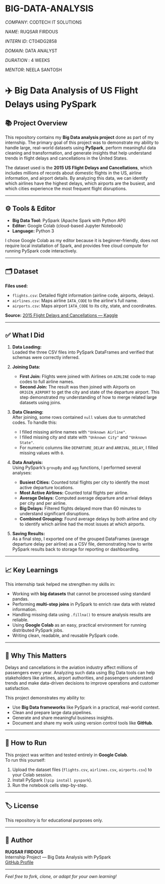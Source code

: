 # BIG-DATA-ANALYSIS

*COMPANY*: CODTECH IT SOLUTIONS

*NAME*: RUQSAR FIRDOUS

*INTERN ID*: CT04DG2858

*DOMAIN*: DATA ANALYST

*DURATION* : 4 WEEKS

*MENTOR*: NEELA SANTOSH

# ✈️ Big Data Analysis of US Flight Delays using PySpark

## 📚 Project Overview

This repository contains my **Big Data analysis project** done as part of my internship. The primary goal of this project was to demonstrate my ability to handle large, real-world datasets using **PySpark**, perform meaningful data cleaning and transformation, and generate insights that help understand trends in flight delays and cancellations in the United States.

The dataset used is the **2015 US Flight Delays and Cancellations**, which includes millions of records about domestic flights in the US, airline information, and airport details. By analyzing this data, we can identify which airlines have the highest delays, which airports are the busiest, and which cities experience the most frequent flight disruptions.

---

## ⚙️ Tools & Editor

- **Big Data Tool:** PySpark (Apache Spark with Python API)
- **Editor:** Google Colab (cloud-based Jupyter Notebook)
- **Language:** Python 3

I chose Google Colab as my editor because it is beginner-friendly, does not require local installation of Spark, and provides free cloud compute for running PySpark code interactively.

---

## 🗂️ Dataset

**Files used:**
- `flights.csv`: Detailed flight information (airline code, airports, delays).
- `airlines.csv`: Maps airline `IATA_CODE` to the airline's full name.
- `airports.csv`: Maps airport `IATA_CODE` to its city, state, and coordinates.

**Source:** [2015 Flight Delays and Cancellations — Kaggle](https://www.kaggle.com/datasets/usdot/flight-delays)

---

## ✅ What I Did

1. **Data Loading:**  
   Loaded the three CSV files into PySpark DataFrames and verified that schemas were correctly inferred.

2. **Joining Data:**  
   - **First Join:** Flights were joined with Airlines on `AIRLINE` code to map codes to full airline names.
   - **Second Join:** The result was then joined with Airports on `ORIGIN_AIRPORT` to get the city and state of the departure airport.
   This step demonstrated my understanding of how to merge related large datasets using joins.

3. **Data Cleaning:**  
   After joining, some rows contained `null` values due to unmatched codes. To handle this:
   - I filled missing airline names with `"Unknown Airline"`.
   - I filled missing city and state with `"Unknown City"` and `"Unknown State"`.
   - For numeric columns like `DEPARTURE_DELAY` and `ARRIVAL_DELAY`, I filled missing values with `0`.

4. **Data Analysis:**  
   Using PySpark’s `groupBy` and `agg` functions, I performed several analyses:
   - **Busiest Cities:** Counted total flights per city to identify the most active departure locations.
   - **Most Active Airlines:** Counted total flights per airline.
   - **Average Delays:** Computed average departure and arrival delays per city and per airline.
   - **Big Delays:** Filtered flights delayed more than 60 minutes to understand significant disruptions.
   - **Combined Grouping:** Found average delays by both airline and city to identify which airline had the most issues at which airports.

5. **Saving Results:**  
   As a final step, I exported one of the grouped DataFrames (average departure delay per airline) as a CSV file, demonstrating how to write PySpark results back to storage for reporting or dashboarding.

---

## 📈 Key Learnings

This internship task helped me strengthen my skills in:
- Working with **big datasets** that cannot be processed using standard pandas.
- Performing **multi-step joins** in PySpark to enrich raw data with related information.
- Handling missing data using `.fillna()` to ensure analysis results are reliable.
- Using **Google Colab** as an easy, practical environment for running distributed PySpark jobs.
- Writing clean, readable, and reusable PySpark code.

---

## 🔑 Why This Matters

Delays and cancellations in the aviation industry affect millions of passengers every year. Analyzing such data using Big Data tools can help stakeholders like airlines, airport authorities, and passengers understand trends and make data-driven decisions to improve operations and customer satisfaction.

This project demonstrates my ability to:
- Use **Big Data frameworks** like PySpark in a practical, real-world context.
- Clean and prepare large data pipelines.
- Generate and share meaningful business insights.
- Document and share my work using version control tools like **GitHub**.

---

## 📎 How to Run

This project was written and tested entirely in **Google Colab**.  
To run this yourself:
1. Upload the dataset files (`flights.csv`, `airlines.csv`, `airports.csv`) to your Colab session.
2. Install PySpark (`!pip install pyspark`).
3. Run the notebook cells step-by-step.

---

## 🏷️ License

This repository is for educational purposes only.

---

## 🚀 Author

**RUQSAR FIRDOUS**  
Internship Project — Big Data Analysis with PySpark  
[GitHub Profile](https://github.com/ruqsarfirdous)

---

*Feel free to fork, clone, or adapt for your own learning!*
